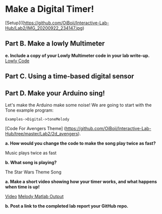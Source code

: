 # Make a Digital Timer!
[Setup]((https://github.com/OiBoii/Interactive-Lab-Hub/Lab2/IMG_20200922_234147.jpg)
## Part B. Make a lowly Multimeter

**e. Include a copy of your Lowly Multimeter code in your lab write-up.**
[Lowly Code](https://github.com/OiBoii/Interactive-Lab-Hub/tree/master/Lab2/2b_lowly)

## Part C. Using a time-based digital sensor

## Part D. Make your Arduino sing!

Let's make the Arduino make some noise! We are going to start with the Tone example program:
 
`Examples->Digital->toneMelody`

[Code For Avengers Theme] (https://github.com/OiBoii/Interactive-Lab-Hub/tree/master/Lab2/2d_avengers).

**a. How would you change the code to make the song play twice as fast?**
 
Music plays twice as fast

**b. What song is playing?**
 
The Star Wars Theme Song

**a. Make a short video showing how your timer works, and what happens when time is up!**

[Video](https://github.com/OiBoii/Interactive-Lab-Hub/blob/master/Lab2/avengers.mp4)
[Melody Matlab Output](https://github.com/OiBoii/Interactive-Lab-Hub/blob/master/Lab2/Avengers_Theme.wav)

**b. Post a link to the completed lab report your GitHub repo.**
